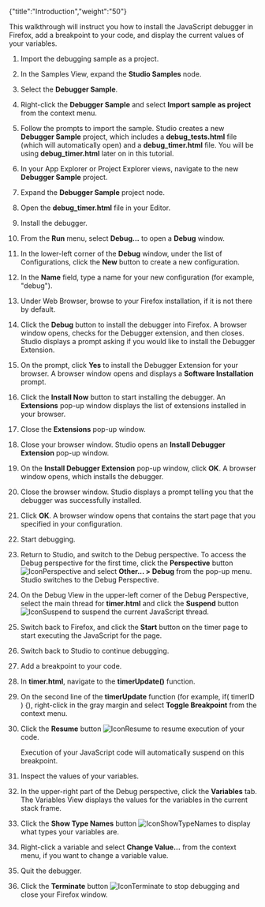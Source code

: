 {"title":"Introduction","weight":"50"}

This walkthrough will instruct you how to install the JavaScript debugger in Firefox, add a breakpoint to your code, and display the current values of your variables.

1. Import the debugging sample as a project.

  1. In the Samples View, expand the **Studio Samples** node.

  2. Select the **Debugger Sample**.

  3. Right-click the **Debugger Sample** and select **Import sample as project** from the context menu.

  4. Follow the prompts to import the sample. Studio creates a new **Debugger Sample** project, which includes a **debug\_tests.html** file (which will automatically open) and a **debug\_timer.html** file. You will be using **debug\_timer.html** later on in this tutorial.

  5. In your App Explorer or Project Explorer views, navigate to the new **Debugger Sample** project.

  6. Expand the **Debugger Sample** project node.

  7. Open the **debug\_timer.html** file in your Editor.

2. Install the debugger.

  1. From the **Run** menu, select **Debug...** to open a **Debug** window.

  2. In the lower-left corner of the **Debug** window, under the list of Configurations, click the **New** button to create a new configuration.

  3. In the **Name** field, type a name for your new configuration (for example, "debug").

  4. Under Web Browser, browse to your Firefox installation, if it is not there by default.

  5. Click the **Debug** button to install the debugger into Firefox. A browser window opens, checks for the Debugger extension, and then closes. Studio displays a prompt asking if you would like to install the Debugger Extension.

  6. On the prompt, click **Yes** to install the Debugger Extension for your browser. A browser window opens and displays a **Software Installation** prompt.

  7. Click the **Install Now** button to start installing the debugger. An **Extensions** pop-up window displays the list of extensions installed in your browser.

  8. Close the **Extensions** pop-up window.

  9. Close your browser window. Studio opens an **Install Debugger Extension** pop-up window.

  10. On the **Install Debugger Extension** pop-up window, click **OK**. A browser window opens, which installs the debugger.

  11. Close the browser window. Studio displays a prompt telling you that the debugger was successfully installed.

  12. Click **OK**. A browser window opens that contains the start page that you specified in your configuration.

3. Start debugging.

  1. Return to Studio, and switch to the Debug perspective. To access the Debug perspective for the first time, click the **Perspective** button ![IconPerspective](/Images/appc/download/attachments/30083114/IconPerspective.png) and select **Other... > Debug** from the pop-up menu. Studio switches to the Debug Perspective.

  2. On the Debug View in the upper-left corner of the Debug Perspective, select the main thread for **timer.html** and click the **Suspend** button ![IconSuspend](/Images/appc/download/attachments/30083114/IconSuspend.png) to suspend the current JavaScript thread.

  3. Switch back to Firefox, and click the **Start** button on the timer page to start executing the JavaScript for the page.

  4. Switch back to Studio to continue debugging.

4. Add a breakpoint to your code.

  1. In **timer.html**, navigate to the **timerUpdate()** function.

  2. On the second line of the **timerUpdate** function (for example, if( timerID ) {), right-click in the gray margin and select **Toggle Breakpoint** from the context menu.

  3. Click the **Resume** button ![IconResume](/Images/appc/download/attachments/30083114/IconResume.png) to resume execution of your code.<p>Execution of your JavaScript code will automatically suspend on this breakpoint.

5. Inspect the values of your variables.

  1. In the upper-right part of the Debug perspective, click the **Variables** tab. The Variables View displays the values for the variables in the current stack frame.

  2. Click the **Show Type Names** button ![IconShowTypeNames](/Images/appc/download/attachments/30083114/IconShowTypeNames.png) to display what types your variables are.

  3. Right-click a variable and select **Change Value...** from the context menu, if you want to change a variable value.

6. Quit the debugger.

  1. Click the **Terminate** button ![IconTerminate](/Images/appc/download/attachments/30083114/IconTerminate.png) to stop debugging and close your Firefox window.
